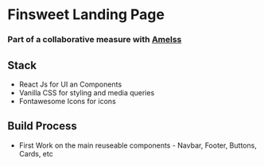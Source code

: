 # Finsweet Landing Page
### Part of a collaborative measure with [Amelss](github.com/Amelss)

## Stack
- React Js for UI an Components
- Vanilla CSS for styling and media queries
- Fontawesome Icons for icons

## Build Process
- First Work on the main reuseable components - Navbar, Footer, Buttons, Cards, etc